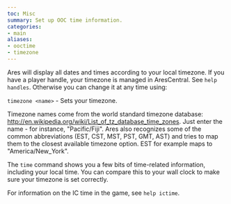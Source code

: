 ```yaml
---
toc: Misc
summary: Set up OOC time information.
categories:
- main
aliases:
- ooctime
- timezone
---
```

Ares will display all dates and times according to your local timezone.  If you have a player handle, your timezone is managed in AresCentral.  See `help handles`.  Otherwise you can change it at any time using:

`timezone <name>` - Sets your timezone.

Timezone names come from the world standard timezone database: http://en.wikipedia.org/wiki/List_of_tz_database_time_zones. Just enter the name - for instance, "Pacific/Fiji".   Ares also recognizes some of the common abbreviations (EST, CST, MST, PST, GMT, AST) and tries to map them to the closest available timezone option.  EST for example maps to "America/New_York".

The `time` command shows you a few bits of time-related information, including your local time.  You can compare this to your wall clock to make sure your timezone is set correctly.

For information on the IC time in the game, see `help ictime`.
